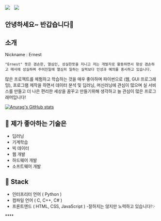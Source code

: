 <div>
    <a href="https://hits.seeyoufarm.com"><img src="https://hits.seeyoufarm.com/api/count/incr/badge.svg?url=https%3A%2F%2Fgithub.com%2Fskskwn&count_bg=%2379C83D&title_bg=%23555555&icon=&icon_color=%23E7E7E7&title=hits&edge_flat=false"/></a>
    <img 
        src="https://img.shields.io/github/followers/skskwn?style=social"
        style="height : auto; margin-left : 10px; margin-right : 10px;"/>
</div>

## 안녕하세요~ 반갑습니다👋

## 소개

Nickname : Ernest

    "Ernest" 뜻은 겸손한, 열심인, 성실한뜻을 지니고 저는 개발자로 활동하면서 항상 겸손하고 매사에 성실하며 주어진일에 열심히 일하는 실력보다 인성과 예의를 중시하고 있습니다.

많은 프로젝트를 체험하고 학습하는 것을 매우 좋아하며 파이썬으로 (웹, GUI 프로그래밍), 프로그램 제작을 하면서 데이터 분석 및 딥러닝, 머신러닝에 관심이 많으며 실 서비스를 만들고 더 나은 편리한 세상을 꿈꾸고 만들기위해 생각하고 늘 관심이 많은 프로그래머입니다!

[![Anurag's GitHub stats](https://github-readme-stats.vercel.app/api?username=skskwn)](https://github.com/anuraghazra/github-readme-stats)

## 🔧 제가 좋아하는 기술은

- 딥러닝
- 기계학습
- 빅 데이터
- 웹 개발
- 하드웨어 개발
- 소프트웨어 개발

## 📖 Stack

- 인터프리터 언어 ( Python )
- 컴파일 언어 ( C, C++, C# )
- 프론트엔드 ( HTML, CSS, JavaScript ) -잘하지는 않지만 노력하고 있습니다!✨




</a>****
